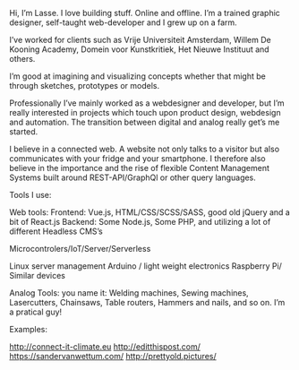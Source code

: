 Hi,
I’m <span data-target="lasse">Lasse</span>. I love building stuff. Online and offline. I’m a trained graphic designer, self-taught web-developer and I grew up on a <span data-target="farm">farm</span>.

I’ve worked for clients such as <span data-target="connectit">Vrije Universiteit Amsterdam</span>, <span data-target="lasse">Willem De Kooning Academy</span>, <span data-target="editthispost">Domein voor Kunstkritiek</span>, <span data-target="pop">Het Nieuwe Instituut</span> and others.


<!-- Strong communication with clients and colleagues is super important to me; it allows for a smooth process and a varied working environment. -->

I’m good at imagining and visualizing concepts whether that might be through <span data-target="lasse">sketches, prototypes or models</span>.

Professionally I’ve mainly worked as a webdesigner and developer, but I’m really interested in projects which touch upon product design, webdesign and automation. The transition between <span data-target="lasse">digital and analog</span> really get’s me started.

I believe in <span data-target="lasse">a connected web</span>. A website not only talks to a visitor but also communicates with your fridge and your smartphone. I therefore also believe in the importance and the rise of flexible Content Management Systems built around <span data-target="lasse">REST-API/GraphQl</span> or other query languages.

<div class="smalltext">
Tools I use:

Web tools:
Frontend: Vue.js, HTML/CSS/SCSS/SASS, good old jQuery and a bit of React.js
Backend: Some Node.js, Some PHP, and utilizing a lot of different Headless CMS’s

Microcontrolers/IoT/Server/Serverless

Linux server management
Arduino / light weight electronics
Raspberry Pi/ Similar devices

Analog Tools:
you name it: Welding machines, Sewing machines, Lasercutters, Chainsaws, Table routers, Hammers and nails, and so on.  <span data-target="lasse">I’m a pratical guy!</span>


Examples:

http://connect-it-climate.eu
http://editthispost.com/
https://sandervanwettum.com/
http://prettyold.pictures/

</div>
